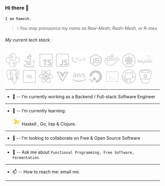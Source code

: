 ### Hi there 🦚

`I am Ramesh.`
>ℹ _You may pronounce my name as Raw-Mesh, Raah-Mesh, or R-mes._

###### My current tech stack: 

![Python](icons/python.png) 
![Java](icons/java.png) 
![Java](icons/typescript.png) 
![Java](icons/js.png)
![Java](icons/flask.png) 
![Java](icons/node.png) 
![Java](icons/docker.png) 
![Java](icons/kube.png) 
![Java](icons/mysql.png) 
![Java](icons/postgres.png)
![Java](icons/sql.png)
![Java](icons/react.png)
![Java](icons/vue.png)
![Java](icons/aws.png)
![Java](icons/digitalocean.png)
![Java](icons/console.png)
![Java](icons/github.png)
![Java](icons/bitbucket.png)

---
- 🔭 -- I’m currently working as a Backend / Full-stack Software Engineer
---
- 🌱 -- I’m currently learning:
  
  ![Haskell](icons/haskell.png) Haskell , Go, lisp & Clojure.
---
- 👯 -- I’m looking to collaborate on Free & Open Source Software
---
- 💬 -- Ask me about `Functional Programming, Free Software, Fermentation`.
---  
- 📫 -- How to reach me: email me.
---
